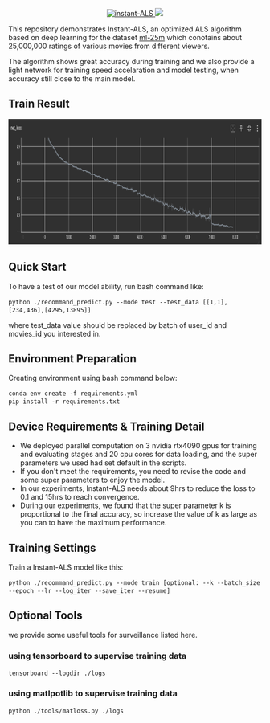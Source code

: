 <p align="center">
    <a href="https://github.com/Qyy2737242319/xjtuse-intern-portrait/edit/main/rating_evaluate">
      <img src="https://img.shields.io/badge/Instant--ALS-1.0.0-brightgreen" alt="instant-ALS">
    </a>
    <a href="#">
        <img src="https://img.shields.io/github/license/huccct/vue-admin">
    </a>
</p>

This repository demonstrates Instant-ALS, an optimized ALS algorithm based on deep learning for the dataset [ml-25m](https://grouplens.org/datasets/movielens/25m/) which conotains about 25,000,000 ratings of various movies from different viewers.

The algorithm shows great accuracy during training and we also provide a light network for training speed accelaration and model testing, when accuracy still close to the main model.


## Train Result

<img src="./train_results/net_loss.png" width=auto height=250> </img>

## Quick Start

To have a test of our model ability, run bash command like:
```
python ./recommand_predict.py --mode test --test_data [[1,1],[234,436],[4295,13895]]
```
where test_data value should be replaced by batch of user_id and movies_id you interested in.


## Environment Preparation

Creating environment using bash command below:

```
conda env create -f requirements.yml
pip install -r requirements.txt
```

## Device Requirements & Training Detail

* We deployed parallel computation on 3 nvidia rtx4090 gpus for training and evaluating stages and 20 cpu cores for data loading, and the super parameters we used had set default in the scripts.
* If you don't meet the requirements, you need to revise the code and some super parameters to enjoy the model.
* In our experiments, Instant-ALS needs about 9hrs to reduce the loss to 0.1 and 15hrs to reach convergence.
* During our experiments, we found that the super parameter k is proportional to the final accuracy, so increase the value of k as large as you can to have the maximum performance.

## Training Settings

Train a Instant-ALS model like this:

```
python ./recommand_predict.py --mode train [optional: --k --batch_size --epoch --lr --log_iter --save_iter --resume]
```

## Optional Tools
we provide some useful tools for surveillance listed here.

### using tensorboard to supervise training data

```
tensorboard --logdir ./logs
```
### using matlpotlib to supervise training data

```
python ./tools/matloss.py ./logs
```
